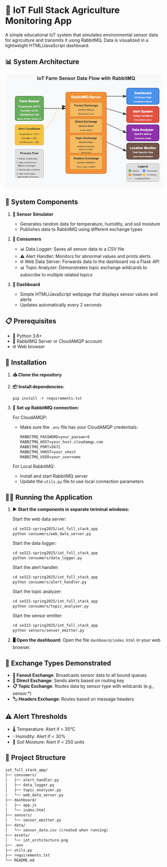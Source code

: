 # 🌱 IoT Full Stack Agriculture Monitoring App

A simple educational IoT system that simulates environmental sensor data for agriculture and transmits it using RabbitMQ. Data is visualized in a lightweight HTML/JavaScript dashboard.

## 📊 System Architecture

![IoT Farm Sensor Data Flow with RabbitMQ](assets/iot_architecture.png)

## 🧩 System Components

1. **📡 Sensor Simulator**
   - Generates random data for temperature, humidity, and soil moisture
   - Publishes data to RabbitMQ using different exchange types

2. **🔄 Consumers**
   - 📊 Data Logger: Saves all sensor data to a CSV file
   - ⚠️ Alert Handler: Monitors for abnormal values and prints alerts
   - 🌐 Web Data Server: Forwards data to the dashboard via a Flask API
   - 📊 Topic Analyzer: Demonstrates topic exchange wildcards to subscribe to multiple related topics

3. **📱 Dashboard**
   - Simple HTML/JavaScript webpage that displays sensor values and alerts
   - Updates automatically every 2 seconds

## 📋 Prerequisites

- 🐍 Python 3.6+
- 🐰 RabbitMQ Server or CloudAMQP account
- 🌐 Web browser

## 🔧 Installation

1. **📥 Clone the repository**

2. **📦 Install dependencies:**
   ```
   pip install -r requirements.txt
   ```

3. **🔑 Set up RabbitMQ connection:**
   
   For CloudAMQP:
   - Make sure the `.env` file has your CloudAMQP credentials:
     ```
     RABBITMQ_PASSWORD=your_password
     RABBITMQ_HOST=your_host.cloudamqp.com
     RABBITMQ_PORT=5672
     RABBITMQ_VHOST=your_vhost
     RABBITMQ_USER=your_username
     ```

   For Local RabbitMQ:
   - Install and start RabbitMQ server
   - Update the `utils.py` file to use local connection parameters

## 🏃‍♂️ Running the Application

1. **▶️ Start the components in separate terminal windows:**

   Start the web data server:
   ```
   cd se322-spring2025/iot_full_stack_app
   python consumers/web_data_server.py
   ```

   Start the data logger:
   ```
   cd se322-spring2025/iot_full_stack_app
   python consumers/data_logger.py
   ```

   Start the alert handler:
   ```
   cd se322-spring2025/iot_full_stack_app
   python consumers/alert_handler.py
   ```

   Start the topic analyzer:
   ```
   cd se322-spring2025/iot_full_stack_app
   python consumers/topic_analyzer.py
   ```

   Start the sensor emitter:
   ```
   cd se322-spring2025/iot_full_stack_app
   python sensors/sensor_emitter.py
   ```

2. **🖥️ Open the dashboard:**
   Open the file `dashboard/index.html` in your web browser.

## 🔄 Exchange Types Demonstrated

- **📢 Fanout Exchange**: Broadcasts sensor data to all bound queues
- **🎯 Direct Exchange**: Sends alerts based on routing key
- **📋 Topic Exchange**: Routes data by sensor type with wildcards (e.g., sensor.*)
- **🏷️ Headers Exchange**: Routes based on message headers

## ⚠️ Alert Thresholds

- 🌡️ Temperature: Alert if > 35°C
- 💧 Humidity: Alert if < 30%
- 🌱 Soil Moisture: Alert if < 250 units

## 📁 Project Structure

```
iot_full_stack_app/
├── consumers/
│   ├── alert_handler.py
│   ├── data_logger.py
│   ├── topic_analyzer.py
│   └── web_data_server.py
├── dashboard/
│   ├── app.js
│   └── index.html
├── sensors/
│   └── sensor_emitter.py
├── data/
│   └── sensor_data.csv (created when running)
├── assets/
│   └── iot_architecture.png
├── .env
├── utils.py
├── requirements.txt
└── README.md
``` 